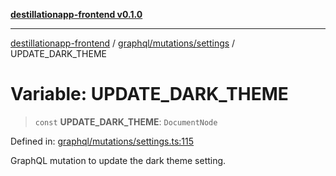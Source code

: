[**destillationapp-frontend v0.1.0**](../../../../README.md)

***

[destillationapp-frontend](../../../../modules.md) / [graphql/mutations/settings](../README.md) / UPDATE\_DARK\_THEME

# Variable: UPDATE\_DARK\_THEME

> `const` **UPDATE\_DARK\_THEME**: `DocumentNode`

Defined in: [graphql/mutations/settings.ts:115](https://github.com/DestillApp/main/blob/be94b1d93681946bd573e84cd8381ba32cee62b9/frontend/src/graphql/mutations/settings.ts#L115)

GraphQL mutation to update the dark theme setting.
